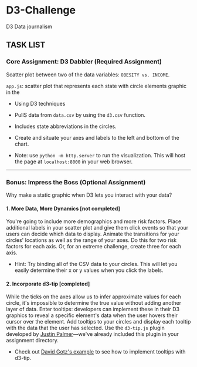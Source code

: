 # D3-Challenge
D3 Data journalism

## TASK LIST

### Core Assignment: D3 Dabbler (Required Assignment)

Scatter plot between two of the data variables: `OBESITY vs. INCOME`.

`app.js`: scatter plot that represents each state with circle elements graphic in the 
* Using D3 techniques 
* PullS data from `data.csv` by using the `d3.csv` function. 

* Includes state abbreviations in the circles.

* Create and situate your axes and labels to the left and bottom of the chart.

* Note: use `python -m http.server` to run the visualization. This will host the page at `localhost:8000` in your web browser.

- - -

### Bonus: Impress the Boss (Optional Assignment) 

Why make a static graphic when D3 lets you interact with your data?


#### 1. More Data, More Dynamics [not completed]

You're going to include more demographics and more risk factors. Place additional labels in your scatter plot and give them click events so that your users can decide which data to display. Animate the transitions for your circles' locations as well as the range of your axes. Do this for two risk factors for each axis. Or, for an extreme challenge, create three for each axis.

* Hint: Try binding all of the CSV data to your circles. This will let you easily determine their x or y values when you click the labels.

#### 2. Incorporate d3-tip [completed]

While the ticks on the axes allow us to infer approximate values for each circle, it's impossible to determine the true value without adding another layer of data. Enter tooltips: developers can implement these in their D3 graphics to reveal a specific element's data when the user hovers their cursor over the element. Add tooltips to your circles and display each tooltip with the data that the user has selected. Use the `d3-tip.js` plugin developed by [Justin Palmer](https://github.com/Caged)—we've already included this plugin in your assignment directory.


* Check out [David Gotz's example](https://bl.ocks.org/davegotz/bd54b56723c154d25eedde6504d30ad7) to see how to implement tooltips with d3-tip.
